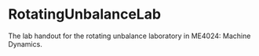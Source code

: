 # RotatingUnbalanceLab
The lab handout for the rotating unbalance laboratory in ME4024: Machine Dynamics.
